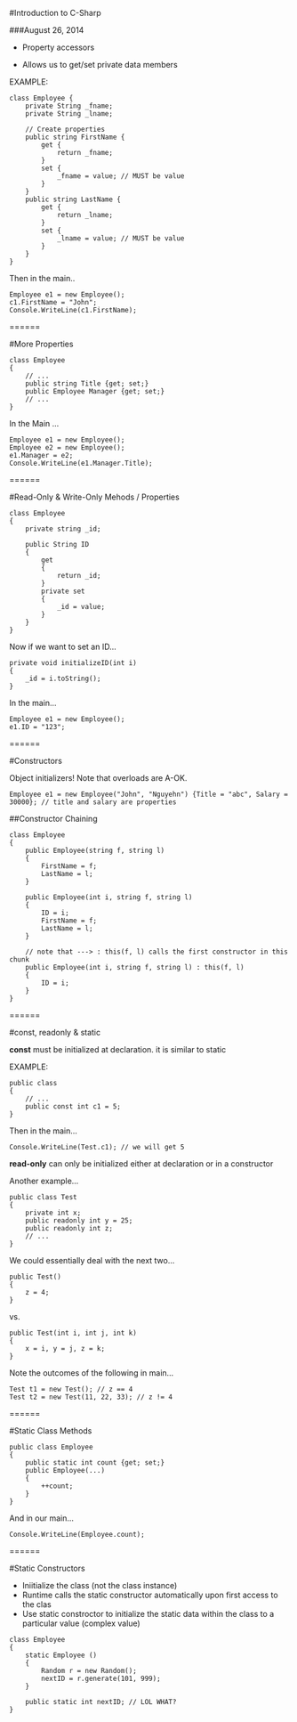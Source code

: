 #Introduction to C-Sharp

###August 26, 2014

- Property accessors

 * Allows us to get/set private data members

EXAMPLE:

```
class Employee {
 	private String _fname;
 	private String _lname;

 	// Create properties
 	public string FirstName {
 		get {
 			return _fname;
 		}
 		set {
 			_fname = value; // MUST be value
 		}
 	}
 	public string LastName {
 		get {
 			return _lname;
 		}
 		set {
 			_lname = value; // MUST be value
 		}
 	}
}
```

Then in the main..

```
Employee e1 = new Employee();
c1.FirstName = "John";
Console.WriteLine(c1.FirstName);
```

======

#More Properties


```
class Employee
{
	// ...
	public string Title {get; set;}
	public Employee Manager {get; set;}
	// ...
}
```

In the Main ...


```
Employee e1 = new Employee();
Employee e2 = new Employee();
e1.Manager = e2;
Console.WriteLine(e1.Manager.Title);
```

======

#Read-Only & Write-Only Mehods / Properties


```
class Employee
{
	private string _id;

	public String ID
	{
		get
		{
			return _id;
		}
		private set
		{
			_id = value;
		}
	}
}
```

Now if we want to set an ID...


```
private void initializeID(int i)
{
	_id = i.toString();
}
```

In the main...


```
Employee e1 = new Employee();
e1.ID = "123";
```

======

#Constructors

Object initializers! Note that overloads are A-OK.


```
Employee e1 = new Employee("John", "Nguyehn") {Title = "abc", Salary = 30000}; // title and salary are properties
```

##Constructor Chaining

```
class Employee
{
	public Employee(string f, string l)
	{
		FirstName = f;
		LastName = l;
	}

	public Employee(int i, string f, string l)
	{
		ID = i;
		FirstName = f;
		LastName = l;
	}

	// note that ---> : this(f, l) calls the first constructor in this chunk
	public Employee(int i, string f, string l) : this(f, l)
	{
		ID = i;
	}
}
```

======

#const, readonly & static

**const** must be initialized at declaration. it is similar to static


EXAMPLE:


```
public class
{
	// ...
	public const int c1 = 5;
}
```

Then in the main...

```
Console.WriteLine(Test.c1); // we will get 5
```

**read-only** can only be initialized either at declaration or in a constructor

Another example...


```
public class Test
{
	private int x;
	public readonly int y = 25;
	public readonly int z;
	// ...
}
```

We could essentially deal with the next two...


```
public Test()
{
	z = 4;
}
```

vs.


```
public Test(int i, int j, int k)
{
	x = i, y = j, z = k;
}
```

Note the outcomes of the following in main...


```
Test t1 = new Test(); // z == 4
Test t2 = new Test(11, 22, 33); // z != 4
```

======

#Static Class Methods


```
public class Employee
{
	public static int count {get; set;}
	public Employee(...)
	{
		++count;
	}
}
```

And in our main...


```
Console.WriteLine(Employee.count);
```

======

#Static Constructors

* Iniitialize the class (not the class instance)
* Runtime calls the static constructor automatically upon first access to the clas
* Use static constroctor to initialize the static data within the class to a particular value (complex value)


```
class Employee
{
	static Employee ()
	{
		Random r = new Random();
		nextID = r.generate(101, 999);
	}

	public static int nextID; // LOL WHAT?
}
```